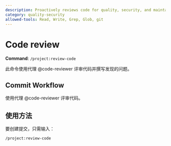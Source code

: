```yaml
---
description: Proactively reviews code for quality, security, and maintainability. Use immediately after writing or modifying code.
category: quality-security
allowed-tools: Read, Write, Grep, Glob, git
---
```


# Code review

**Command**: `/project:review-code`

此命令使用代理 @code-reviewer 评审代码并撰写发现的问题。

## Commit Workflow

使用代理 @code-reviewer 评审代码。

## 使用方法

要创建提交，只需输入：

```
/project:review-code
```
